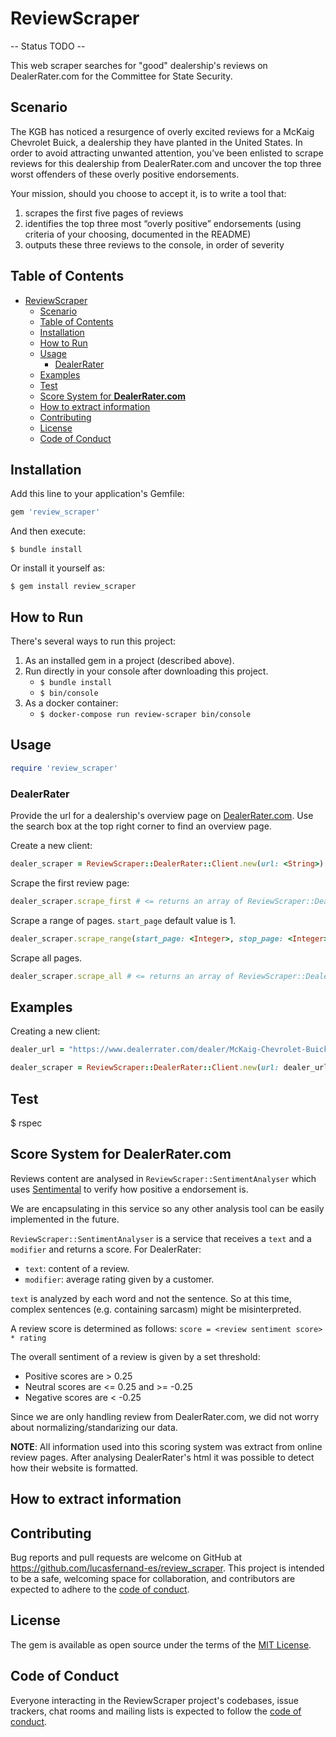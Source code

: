 # ReviewScraper

-- Status TODO --

This web scraper searches for "good" dealership's reviews on DealerRater.com for the Committee for State Security.

## Scenario

The KGB has noticed a resurgence of overly excited reviews for a McKaig Chevrolet Buick, a dealership they have planted in the United States. In order to avoid attracting unwanted attention, you’ve been enlisted to scrape reviews for this dealership from DealerRater.com and uncover the top three worst offenders of these overly positive endorsements.

Your mission, should you choose to accept it, is to write a tool that:

1. scrapes the first five pages of reviews
2. identifies the top three most “overly positive” endorsements (using criteria of your choosing, documented in the README)
3. outputs these three reviews to the console, in order of severity

## Table of Contents
- [ReviewScraper](#reviewscraper)
  - [Scenario](#scenario)
  - [Table of Contents](#table-of-contents)
  - [Installation](#installation)
  - [How to Run](#how-to-run)
  - [Usage](#usage)
    - [DealerRater](#dealerrater)
  - [Examples](#examples)
  - [Test](#test)
  - [Score System for **DealerRater.com**](#score-system-for-dealerratercom)
  - [How to extract information](#how-to-extract-information)
  - [Contributing](#contributing)
  - [License](#license)
  - [Code of Conduct](#code-of-conduct)


## Installation

Add this line to your application's Gemfile:

```ruby
gem 'review_scraper'
```

And then execute:

`$ bundle install`

Or install it yourself as:

`$ gem install review_scraper`

## How to Run

There's several ways to run this project:

1. As an installed gem in a project (described above).
1. Run directly in your console after downloading this project.
   - `$ bundle install`
   - `$ bin/console`
1. As a docker container:
   - `$ docker-compose run review-scraper bin/console`


## Usage

```ruby
require 'review_scraper'
```

### DealerRater

Provide the url for a dealership's overview page on [DealerRater.com](https://www.dealerrater.com/). Use the search box at the top right corner to find an overview page.


Create a new client:
```ruby
dealer_scraper = ReviewScraper::DealerRater::Client.new(url: <String>)
```

Scrape the first review page:
```ruby
dealer_scraper.scrape_first # <= returns an array of ReviewScraper::DealerRater::Review
```

Scrape a range of pages. `start_page` default value is 1.
```ruby
dealer_scraper.scrape_range(start_page: <Integer>, stop_page: <Integer>) # <= returns an array of ReviewScraper::DealerRater::Review
```

Scrape all pages. 
```ruby
dealer_scraper.scrape_all # <= returns an array of ReviewScraper::DealerRater::Review
```


## Examples

Creating a new client:
```ruby
dealer_url = "https://www.dealerrater.com/dealer/McKaig-Chevrolet-Buick-A-Dealer-For-The-People-review-23685/"

dealer_scraper = ReviewScraper::DealerRater::Client.new(url: dealer_url)
```


## Test

$ rspec

## Score System for **DealerRater.com**

Reviews content are analysed in  `ReviewScraper::SentimentAnalyser` which uses [Sentimental](https://github.com/7compass/sentimental) to verify how positive a endorsement is.

We are encapsulating in this service so any other analysis tool can be easily implemented in the future.

`ReviewScraper::SentimentAnalyser` is a service that receives a `text` and a `modifier` and returns a score. For DealerRater:
- `text`: content of a review.
- `modifier`: average rating given by a customer.

`text` is analyzed by each word and not the sentence. So at this time, complex sentences (e.g. containing sarcasm) might be misinterpreted.

A review score is determined as follows:
`score = <review sentiment score> * rating`

The overall sentiment of a review is given by a set threshold:

- Positive scores are > 0.25
- Neutral scores are <= 0.25 and >= -0.25
- Negative scores are < -0.25

Since we are only handling review from DealerRater.com, we did not worry about normalizing/standarizing our data.


**NOTE**: All information used into this scoring system was extract from online review pages. After analysing DealerRater's html it was possible to detect how their website is formatted.


## How to extract information

## Contributing

Bug reports and pull requests are welcome on GitHub at https://github.com/lucasfernand-es/review_scraper. This project is intended to be a safe, welcoming space for collaboration, and contributors are expected to adhere to the [code of conduct](https://github.com/lucasfernand-es/review_scraper/blob/master/CODE_OF_CONDUCT.md).


## License

The gem is available as open source under the terms of the [MIT License](https://opensource.org/licenses/MIT).

## Code of Conduct

Everyone interacting in the ReviewScraper project's codebases, issue trackers, chat rooms and mailing lists is expected to follow the [code of conduct](https://github.com/[USERNAME]/review_scraper/blob/master/CODE_OF_CONDUCT.md).
